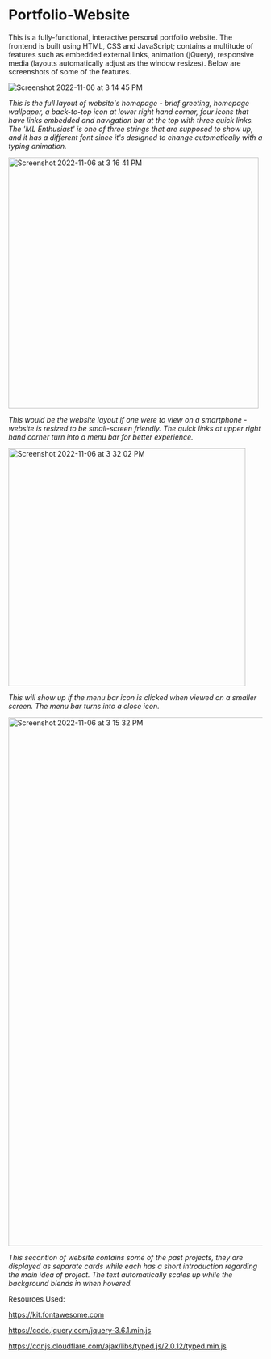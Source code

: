 # Portfolio-Website

This is a fully-functional, interactive personal portfolio website. The frontend is built using HTML, CSS and JavaScript; contains a multitude of features such as embedded external links, animation (jQuery), responsive media (layouts automatically adjust as the window resizes). Below are screenshots of some of the features.


![Screenshot 2022-11-06 at 3 14 45 PM](https://user-images.githubusercontent.com/110600178/200200784-613f5b30-dae9-4972-a34e-ddb129b5edcb.png)

*This is the full layout of website's homepage - brief greeting, homepage wallpaper, a back-to-top icon at lower right hand corner, four icons that have links embedded and navigation bar at the top with three quick links. The 'ML Enthusiast' is one of three strings that are supposed to show up, and it has a different font since it's designed to change automatically with a typing animation.*


<img width="496" alt="Screenshot 2022-11-06 at 3 16 41 PM" src="https://user-images.githubusercontent.com/110600178/200200763-23021760-946e-44bf-bd2a-daaefef6c210.png">

*This would be the website layout if one were to view on a smartphone - website is resized to be small-screen friendly. The quick links at upper right hand corner turn into a menu bar for better experience.*

<img width="470" alt="Screenshot 2022-11-06 at 3 32 02 PM" src="https://user-images.githubusercontent.com/110600178/200201461-3317e44f-90b6-4d26-a871-7395c1e980e7.png">

*This will show up if the menu bar icon is clicked when viewed on a smaller screen. The menu bar turns into a close icon.*


<img width="1045" alt="Screenshot 2022-11-06 at 3 15 32 PM" src="https://user-images.githubusercontent.com/110600178/200200794-bcc8c386-906f-4898-9469-0517b1be343e.png">

*This secontion of website contains some of the past projects, they are displayed as separate cards while each has a short introduction regarding the main idea of project. The text automatically scales up while the background blends in when hovered.*



Resources Used:

https://kit.fontawesome.com

https://code.jquery.com/jquery-3.6.1.min.js

https://cdnjs.cloudflare.com/ajax/libs/typed.js/2.0.12/typed.min.js
